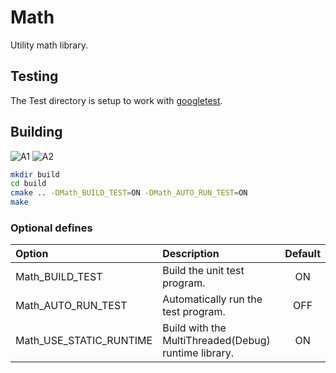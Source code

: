 # Math

Utility math library.

## Testing

The Test directory is setup to work with [googletest](https://github.com/google/googletest).

## Building

![A1](https://github.com/chcly/Module.Math/actions/workflows/build-linux.yml/badge.svg)
![A2](https://github.com/chcly/Module.Math/actions/workflows/build-windows.yml/badge.svg)

```sh
mkdir build
cd build
cmake .. -DMath_BUILD_TEST=ON -DMath_AUTO_RUN_TEST=ON
make
```

### Optional defines

| Option                  | Description                                          | Default |
| :---------------------- | :--------------------------------------------------- | :-----: |
| Math_BUILD_TEST         | Build the unit test program.                         |   ON    |
| Math_AUTO_RUN_TEST      | Automatically run the test program.                  |   OFF   |
| Math_USE_STATIC_RUNTIME | Build with the MultiThreaded(Debug) runtime library. |   ON    |

